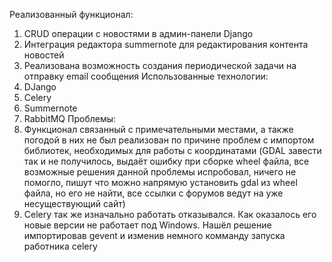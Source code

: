 Реализованный функционал:
  1) CRUD операции с новостями в админ-панели Django
  2) Интеграция редактора summernote для редактирования контента новостей
  3) Реализована возможность создания периодической задачи на отправку email сообщения
Использованные технологии:
  1) DJango
  2) Celery
  3) Summernote
  4) RabbitMQ
Проблемы:
  1) Функционал связанный с примечательными местами, а также погодой в них не был реализован по причине проблем с импортом библиотек, необходимых для работы с координатами
       (GDAL завести так и не получилось, выдаёт ошибку при сборке wheel файла, все возможные решения данной проблемы испробовал, ничего не помогло, пишут что можно напрямую установить gdal из wheel файла, но его не найти, все ссылки с форумов ведут на уже несуществующий сайт)
  2) Celery так же изначально работать отказывался. Как оказалось его новые версии не работает под Windows. Нашёл решение импортировав gevent и изменив немного комманду запуска работника celery
